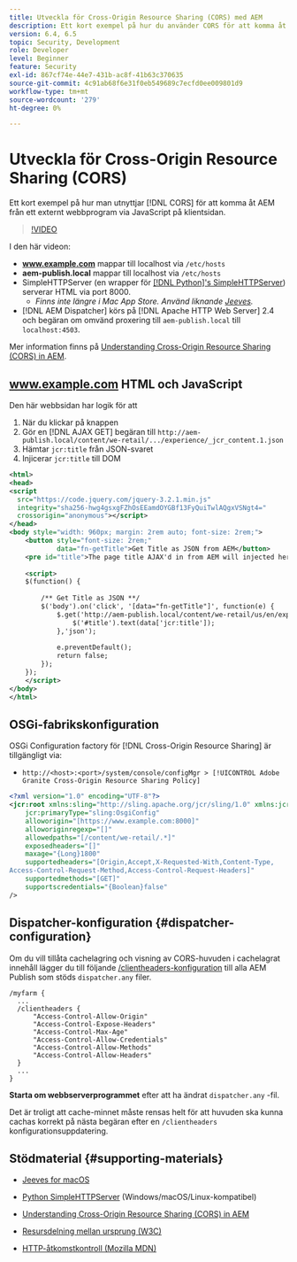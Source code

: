 ```yaml
---
title: Utveckla för Cross-Origin Resource Sharing (CORS) med AEM
description: Ett kort exempel på hur du använder CORS för att komma åt AEM från ett externt webbprogram via JavaScript på klientsidan.
version: 6.4, 6.5
topic: Security, Development
role: Developer
level: Beginner
feature: Security
exl-id: 867cf74e-44e7-431b-ac8f-41b63c370635
source-git-commit: 4c91ab68f6e31f0eb549689c7ecfd0ee009801d9
workflow-type: tm+mt
source-wordcount: '279'
ht-degree: 0%

---
```


# Utveckla för Cross-Origin Resource Sharing (CORS)

Ett kort exempel på hur man utnyttjar [!DNL CORS] för att komma åt AEM från ett externt webbprogram via JavaScript på klientsidan.

>[!VIDEO](https://video.tv.adobe.com/v/18837?quality=12&learn=on)

I den här videon:

* **www.example.com** mappar till localhost via `/etc/hosts`
* **aem-publish.local** mappar till localhost via `/etc/hosts`
* SimpleHTTPServer (en wrapper för [[!DNL Python]&#39;s SimpleHTTPServer](https://docs.python.org/2/library/simplehttpserver.html)) serverar HTML via port 8000.
   * _Finns inte längre i Mac App Store. Använd liknande [Jeeves](https://apps.apple.com/us/app/jeeves-local-http-server/id980824182?mt=12)._
* [!DNL AEM Dispatcher] körs på [!DNL Apache HTTP Web Server] 2.4 och begäran om omvänd proxering till `aem-publish.local` till `localhost:4503`.

Mer information finns på [Understanding Cross-Origin Resource Sharing (CORS) in AEM](./understand-cross-origin-resource-sharing.md).

## www.example.com HTML och JavaScript

Den här webbsidan har logik för att

1. När du klickar på knappen
1. Gör en [!DNL AJAX GET] begäran till `http://aem-publish.local/content/we-retail/.../experience/_jcr_content.1.json`
1. Hämtar `jcr:title` från JSON-svaret
1. Injicerar `jcr:title` till DOM

```xml
<html>
<head>
<script
  src="https://code.jquery.com/jquery-3.2.1.min.js"
  integrity="sha256-hwg4gsxgFZhOsEEamdOYGBf13FyQuiTwlAQgxVSNgt4="
  crossorigin="anonymous"></script>   
</head>
<body style="width: 960px; margin: 2rem auto; font-size: 2rem;">
    <button style="font-size: 2rem;"
            data="fn-getTitle">Get Title as JSON from AEM</button>
    <pre id="title">The page title AJAX'd in from AEM will injected here</pre>
    
    <script>
    $(function() { 
        
        /** Get Title as JSON **/
        $('body').on('click', '[data="fn-getTitle"]', function(e) { 
            $.get('http://aem-publish.local/content/we-retail/us/en/experience/_jcr_content.1.json', function(data) {
                $('#title').text(data['jcr:title']);
            },'json');
            
            e.preventDefault();
            return false;
        });
    });
    </script>
</body>
</html>
```

## OSGi-fabrikskonfiguration

OSGi Configuration factory för [!DNL Cross-Origin Resource Sharing] är tillgängligt via:

* `http://<host>:<port>/system/console/configMgr > [!UICONTROL Adobe Granite Cross-Origin Resource Sharing Policy]`

```xml
<?xml version="1.0" encoding="UTF-8"?>
<jcr:root xmlns:sling="http://sling.apache.org/jcr/sling/1.0" xmlns:jcr="http://www.jcp.org/jcr/1.0"
    jcr:primaryType="sling:OsgiConfig"
    alloworigin="[https://www.example.com:8000]"
    alloworiginregexp="[]"
    allowedpaths="[/content/we-retail/.*]"
    exposedheaders="[]"
    maxage="{Long}1800"
    supportedheaders="[Origin,Accept,X-Requested-With,Content-Type,
Access-Control-Request-Method,Access-Control-Request-Headers]"
    supportedmethods="[GET]"
    supportscredentials="{Boolean}false"
/>
```

## Dispatcher-konfiguration {#dispatcher-configuration}

Om du vill tillåta cachelagring och visning av CORS-huvuden i cachelagrat innehåll lägger du till följande [/clientheaders-konfiguration](https://experienceleague.adobe.com/docs/experience-manager-dispatcher/using/configuring/dispatcher-configuration.html?lang=en#specifying-the-http-headers-to-pass-through-clientheaders) till alla AEM Publish som stöds `dispatcher.any` filer.

```
/myfarm { 
  ...
  /clientheaders {
      "Access-Control-Allow-Origin"
      "Access-Control-Expose-Headers"
      "Access-Control-Max-Age"
      "Access-Control-Allow-Credentials"
      "Access-Control-Allow-Methods"
      "Access-Control-Allow-Headers"
  }
  ...
}
```

**Starta om webbserverprogrammet** efter att ha ändrat `dispatcher.any` -fil.

Det är troligt att cache-minnet måste rensas helt för att huvuden ska kunna cachas korrekt på nästa begäran efter en `/clientheaders` konfigurationsuppdatering.

## Stödmaterial {#supporting-materials}

* [Jeeves for macOS](https://apps.apple.com/us/app/jeeves-local-http-server/id980824182?mt=12)
* [Python SimpleHTTPServer](https://docs.python.o:qrg/2/library/simplehttpserver.html) (Windows/macOS/Linux-kompatibel)

* [Understanding Cross-Origin Resource Sharing (CORS) in AEM](./understand-cross-origin-resource-sharing.md)
* [Resursdelning mellan ursprung (W3C)](https://www.w3.org/TR/cors/)
* [HTTP-åtkomstkontroll (Mozilla MDN)](https://developer.mozilla.org/en-US/docs/Web/HTTP/Access_control_CORS)

